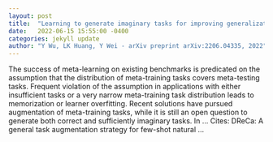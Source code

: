 ```yaml
---
layout: post
title:  "Learning to generate imaginary tasks for improving generalization in meta-learning"
date:   2022-06-15 15:55:00 -0400
categories: jekyll update
author: "Y Wu, LK Huang, Y Wei - arXiv preprint arXiv:2206.04335, 2022"
---
```

The success of meta-learning on existing benchmarks is predicated on the assumption that the distribution of meta-training tasks covers meta-testing tasks. Frequent violation of the assumption in applications with either insufficient tasks or a very narrow meta-training task distribution leads to memorization or learner overfitting. Recent solutions have pursued augmentation of meta-training tasks, while it is still an open question to generate both correct and sufficiently imaginary tasks. In …
Cites: ‪DReCa: A general task augmentation strategy for few-shot natural …‬  